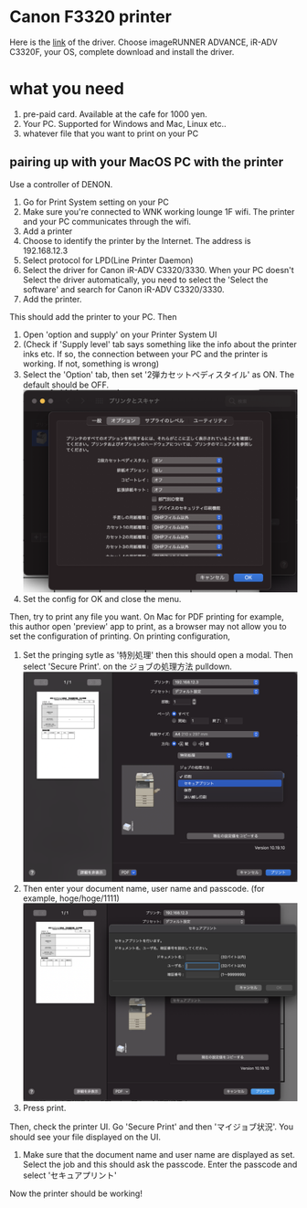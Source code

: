 # Canon F3320 printer

Here is the [link](https://cweb.canon.jp/e-support/software/) of the driver. Choose imageRUNNER ADVANCE, iR-ADV C3320F, your OS, complete download and install the driver.

# what you need

1. pre-paid card. Available at the cafe for 1000 yen.
2. Your PC. Supported for Windows and Mac, Linux etc..
3. whatever file that you want to print on your PC

## pairing up with your MacOS PC with the printer
Use a controller of DENON.

1. Go for Print System setting on your PC
2. Make sure you're connected to WNK working lounge 1F wifi. The printer and your PC communicates through the wifi.
2. Add a printer
3. Choose to identify the printer by the Internet. The address is 192.168.12.3
4. Select protocol for LPD(Line Printer Daemon)
5. Select the driver for Canon iR-ADV C3320/3330. When your PC doesn't Select the driver automatically, you need to select the 'Select the software' and search for Canon iR-ADV C3320/3330.
6. Add the printer.

This should add the printer to your PC. Then

1. Open 'option and supply' on your Printer System UI
2. (Check if 'Supply level' tab says something like the info about the printer inks etc. If so, the connection between your PC and the printer is working. If not, something is wrong)
3. Select the 'Option' tab, then set '2弾カセットペディスタイル' as ON. The default should be OFF. 
![alt text](./statics/imgs/casset_pedi_stulle.png?raw=true)
4. Set the config for OK and close the menu.

Then, try to print any file you want. On Mac for PDF printing for example, this author open 'preview' app to print, as a browser may not allow you to set the configuration of printing.  On printing configuration,

1. Set the pringing sytle as '特別処理' then this should open a modal. Then select 'Secure Print'. on the ジョブの処理方法 pulldown.
![alt text](./statics/imgs/special_process.png?raw=true)
2. Then enter your document name, user name and passcode. (for example, hoge/hoge/1111)
![alt text](./statics/imgs/secure_print.png?raw=true)
3. Press print.

Then, check the printer UI. Go 'Secure Print' and then 'マイジョブ状況'. You should see your file displayed on the UI.

1. Make sure that the document name and user name are displayed as set. Select the job and this should ask the passcode. Enter the passcode and select 'セキュアプリント'

Now the printer should be working!